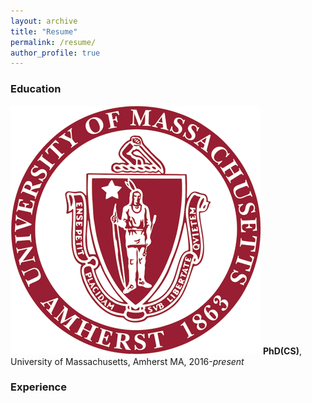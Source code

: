 ```yaml
---
layout: archive
title: "Resume"
permalink: /resume/
author_profile: true
---
```


### Education

![|20%](images/umass.png)
**PhD(CS)**, University of Massachusetts, Amherst MA, 2016-*present*



### Experience

